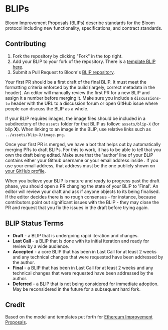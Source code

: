 # BLIPs

Bloom Improvement Proposals (BLIPs) describe standards for the Bloom protocol including new functionality, specifications, and contract standards.

## Contributing

 1. Fork the repository by clicking "Fork" in the top right.
 2. Add your BLIP to your fork of the repository. There is a [template BLIP here](blip-template.md).
 3. Submit a Pull Request to Bloom's [BLIP repository](https://github.com/hellobloom/BLIPs).

Your first PR should be a first draft of the final BLIP. It must meet the formatting criteria enforced by the build (largely, correct metadata in the header). An editor will manually review the first PR for a new BLIP and assign it a number before merging it. Make sure you include a `discussions-to` header with the URL to a discussion forum or open GitHub issue where people can discuss the BLIP as a whole.

If your BLIP requires images, the image files should be included in a subdirectory of the `assets` folder for that BLIP as follow: `assets/blip-X` (for blip **X**). When linking to an image in the BLIP, use relative links such as `../assets/blip-X/image.png`.

Once your first PR is merged, we have a bot that helps out by automatically merging PRs to draft BLIPs. For this to work, it has to be able to tell that you own the draft being edited. Make sure that the 'author' line of your BLIP contains either your Github username or your email address inside <triangular brackets>. If you use your email address, that address must be the one publicly shown on [your GitHub profile](https://github.com/settings/profile).

When you believe your BLIP is mature and ready to progress past the draft phase, you should open a PR changing the state of your BLIP to 'Final'. An editor will review your draft and ask if anyone objects to its being finalised. If the editor decides there is no rough consensus - for instance, because contributors point out significant issues with the BLIP - they may close the PR and request that you fix the issues in the draft before trying again.

## BLIP Status Terms
* **Draft** - a BLIP that is undergoing rapid iteration and changes.
* **Last Call** - a BLIP that is done with its initial iteration and ready for review by a wide audience.
* **Accepted** - a core BLIP that has been in Last Call for at least 2 weeks and any technical changes that were requested have been addressed by the author.
* **Final** - a BLIP that has been in Last Call for at least 2 weeks and any technical changes that were requested have been addressed by the author.
* **Deferred** - a BLIP that is not being considered for immediate adoption. May be reconsidered in the future for a subsequent hard fork.

## Credit

Based on the model and templates put forth for [Ethereum Improvement Proposals](https://github.com/ethereum/EIPs).
